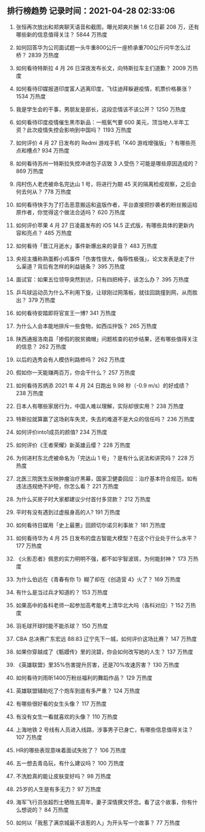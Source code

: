 
## 排行榜趋势 记录时间：2021-04-28 02:33:06
  
  1. 张恒再次放出和郑爽聊天语音和截图，曝光郑爽片酬 1.6 亿日薪 208 万，还有哪些新的信息值得关注？ 5844 万热度
    
  2. 如何回答华为公司面试题一头牛重800公斤一座桥承重700公斤问牛怎么过桥？ 2839 万热度
    
  3. 如何看待特斯拉 4 月 26 日深夜发布长文，向特斯拉车主们道歉？ 2009 万热度
    
  4. 如何看待印媒报道印度富人逃离印度，飞往迪拜躲避疫情，机票价格暴涨？ 1534 万热度
    
  5. 我是学生会的干事，男朋友是部长，这段恋情该不该公开？ 1250 万热度
    
  6. 如何看待印度疫情催生黑市新品：一瓶氧气要 600 美元，顶当地人半年工资？此次疫情失控会影响到中国吗？ 1193 万热度
    
  7. 如何评价 4 月 27 日发布的 Redmi 游戏手机「K40 游戏增强版」？有哪些亮点和槽点? 934 万热度
    
  8. 如何看待苏州一特斯拉失控冲进包子店致 3 人受伤？可能是哪些原因造成的？ 869 万热度
    
  9. 闯村伤人老虎被命名完达山 1 号，将进行为期 45 天的隔离检疫观察，之后会何去何从？ 778 万热度
    
  10. 如何看待快手为了打击恶意搬运和盗版作者，平台直接把抄袭者的粉丝搬运给原作者，你觉得这个做法合适吗？ 620 万热度
    
  11. 如何评价苹果 4 月 27 日凌晨发布的 iOS 14.5 正式版，有哪些具体的更新内容和亮点？ 485 万热度
    
  12. 如何看待「晋江月逝水」事件新爆出来的录音？ 483 万热度
    
  13. 央视主播称熟蛋孵小鸡事件「伤害性很大，侮辱性极强」，论文发表是走了什么渠道？背后有怎样的利益链条？ 395 万热度
    
  14. 面试官：如果五位领导突然到访，只有四把椅子，该怎么办？ 395 万热度
    
  15. 乒乓球运动员为什么不利用下旋，让球刚过网落板，就往回跳撞到网，从而胜出？ 379 万热度
    
  16. 如何看待安踏即将官宣王一博? 341 万热度
    
  17. 为什么人会本能地排斥一些食物，如西瓜拌饭？ 265 万热度
    
  18. 陕西通报洛南县「掺假的脱贫摘帽」问题核查的初步结果，还有哪些值得关注的信息？ 262 万热度
    
  19. 以后的选秀会有人模仿利路修吗？ 262 万热度
    
  20. 假如你一天能赚两百万，你会干什么？ 257 万热度
    
  21. 如何看待苏炳添 2021 年 4 月 24 日跑出 9.98 秒（-0.9 m/s）的好成绩？ 238 万热度
    
  22. 日本人有哪些家居行为，中国人难以理解，实际却很实用？ 238 万热度
    
  23. 特斯拉就算赢了这场刹车失灵，失去的难道不是大众的信任吗？ 236 万热度
    
  24. 如何评价into1成员的颜值? 234 万热度
    
  25. 如何评价《王者荣耀》新英雄云缨？ 228 万热度
    
  26. 为何进村东北虎被命名为「完达山 1 号」？是有什么说法和讲究吗？ 228 万热度
    
  27. 北医三院医生反映肿瘤治疗黑幕，国家卫健委回应：治疗基本符合规范，如有违法违规绝不护短，你怎么看？ 221 万热度
    
  28. 为什么买房子时大家都建议少付首付多贷款？ 212 万热度
    
  29. 平时有没有遇到过虚报身高的人? 191 万热度
    
  30. 如何看待日媒用「史上最悪」回顾切尔诺贝利事故？ 181 万热度
    
  31. 如何看待华为 4 月 25 日发布的盘古智能大模型？在这个行业处于什么水平？ 177 万热度
    
  32. 《火影忍者》佩恩的实力明明不强，都不如宇智波斑，为何能封神？ 173 万热度
    
  33. 为什么伯远在《青春有你 1》糊了却在《创造营 4》火了？ 169 万热度
    
  34. 有什么是当过兵才知道的？ 153 万热度
    
  35. 如果高中的各科老师一起参加高考能考上清华北大吗（各科对应）? 152 万热度
    
  36. 羽毛球开球时能不能杀球？ 150 万热度
    
  37. CBA 总决赛广东宏远 88:83 辽宁先下一城，如何评价这场比赛？ 147 万热度
    
  38. 如果你穿越成了《甄嬛传》里的浣碧，你会如何改写她的人生？ 137 万热度
    
  39. 《英雄联盟》里35%伤害提升厉害，还是70%攻速厉害？ 130 万热度
    
  40. 如何看待刘雨昕1400万粉丝福利的舞蹈作品？ 129 万热度
    
  41. 英雄联盟辅助吃了个炮车到底有多严重？ 124 万热度
    
  42. 有哪些很好看的女生头像？ 117 万热度
    
  43. 有没有女生一看就喜欢的头像？ 110 万热度
    
  44. 上海地铁 2 号线有人员进入线路，涉事男子已身亡，有哪些信息值得关注？ 107 万热度
    
  45. HR的哪些表现意味着面试失败了？ 106 万热度
    
  46. 五一想去青岛玩，有什么建议吗？ 100 万热度
    
  47. 不洗脸真的能让皮肤变好吗？ 98 万热度
    
  48. 25岁的人生是有多无力？ 97 万热度
    
  49. 海军飞行员张超烈士牺牲五周年，妻子深情撰文怀念。看了这个故事，你有什么想说的？ 84 万热度
    
  50. 如何以「我惹了满京城最不该惹的人」为开头写一个故事？ 77 万热度
    